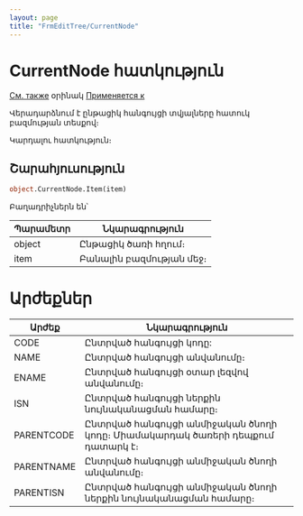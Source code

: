 ```yaml
---
layout: page
title: "FrmEditTree/CurrentNode"
---
```



# CurrentNode հատկություն

[См. также](../FrmEditTree.md) օրինակ [Применяется к](../FrmEditTree.md)

Վերադարձնում է ընթացիկ հանգույցի տվյալները հատուկ բազմության տեսքով։

Կարդալու հատկություն։


## Շարահյուսություն

``` vb
object.CurrentNode.Item(item)
```

Բաղադրիչներն են՝


| Պարամետր | Նկարագրություն |
|--|--|
| object |  Ընթացիկ ծառի հղում։|
| item | Բանալին բազմության մեջ։ |


# Արժեքներ


| Արժեք | Նկարագրություն |
|--|--|
| CODE | Ընտրված հանգույցի կոդը:  |
| NAME | Ընտրված հանգույցի անվանումը։  |
| ENAME | Ընտրված հանգույցի օտար լեզվով անվանումը։  |
| ISN | Ընտրված հանգույցի ներքին նույնականացման համարը։ |
| PARENTCODE | Ընտրված հանգույցի անմիջական ծնողի կոդը։ Միամակարդակ ծառերի դեպքում դատարկ է։ |
| PARENTNAME | Ընտրված հանգույցի անմիջական ծնողի անվանումը։ |
| PARENTISN | Ընտրված հանգույցի անմիջական ծնողի ներքին նույնականացման համարը։|



